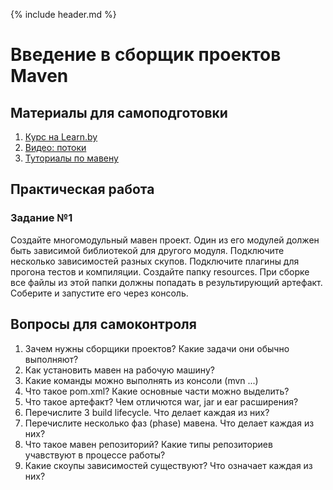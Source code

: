 {% include header.md %}

Введение в сборщик проектов Maven
====================

Материалы для самоподготовки
---------------------
1. [Курс на Learn.by](https://learn.by/courses/course-v1:EPAM+JH+ext1/about)
1. [Видео: потоки](https://www.youtube.com/watch?v=0Aiw97_Y300)
1. [Туториалы по мавену](https://proselyte.net/tutorials/maven/)

Практическая работа
---------------------

### Задание №1
Создайте многомодульный мавен проект. Один из его модулей должен быть зависимой библиотекой для другого модуля. 
Подключите несколько зависимостей разных скупов. Подключите плагины для прогона тестов и компиляции. Создайте папку
resources. При сборке все файлы из этой папки должны попадать в результирующий артефакт.
Соберите и запустите его через консоль.

Вопросы для самоконтроля
---------------------
1. Зачем нужны сборщики проектов? Какие задачи они обычно выполняют? 
1. Как установить мавен на рабочую машину?
1. Какие команды можно выполнять из консоли (mvn ...)
1. Что такое pom.xml? Какие основные части можно выделить? 
1. Что такое артефакт? Чем отличются war, jar и ear расширения?
1. Перечислите 3 build lifecycle. Что делает каждая из них? 
1. Перечислите несколько фаз (phase) мавена. Что делает каждая из них?  
1. Что такое мавен репозиторий? Какие типы репозиториев учавствуют в процессе работы?
1. Какие скоупы зависимостей существуют? Что означает каждая из них?
